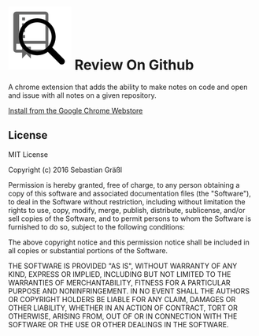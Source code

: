 # ![](icon.png) Review On Github

A chrome extension that adds the ability to make notes on code and open and issue with all notes on a given repository.

[Install from the Google Chrome Webstore](https://chrome.google.com/webstore/detail/review-on-github/eenlonmglmdookfbknbmcgjkpomndjdp)

## License

MIT License

Copyright (c) 2016 Sebastian Gräßl

Permission is hereby granted, free of charge, to any person obtaining a copy
of this software and associated documentation files (the "Software"), to deal
in the Software without restriction, including without limitation the rights
to use, copy, modify, merge, publish, distribute, sublicense, and/or sell
copies of the Software, and to permit persons to whom the Software is
furnished to do so, subject to the following conditions:

The above copyright notice and this permission notice shall be included in all
copies or substantial portions of the Software.

THE SOFTWARE IS PROVIDED "AS IS", WITHOUT WARRANTY OF ANY KIND, EXPRESS OR
IMPLIED, INCLUDING BUT NOT LIMITED TO THE WARRANTIES OF MERCHANTABILITY,
FITNESS FOR A PARTICULAR PURPOSE AND NONINFRINGEMENT. IN NO EVENT SHALL THE
AUTHORS OR COPYRIGHT HOLDERS BE LIABLE FOR ANY CLAIM, DAMAGES OR OTHER
LIABILITY, WHETHER IN AN ACTION OF CONTRACT, TORT OR OTHERWISE, ARISING FROM,
OUT OF OR IN CONNECTION WITH THE SOFTWARE OR THE USE OR OTHER DEALINGS IN THE
SOFTWARE.
